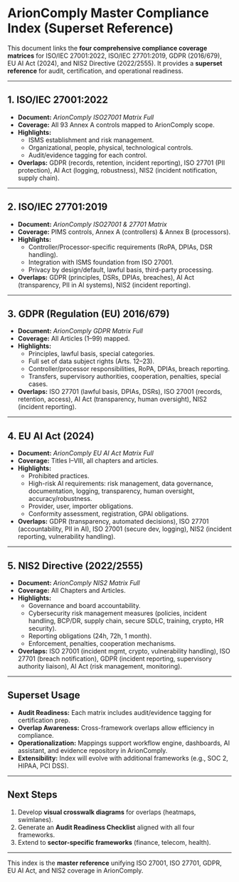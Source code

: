 # ArionComply Master Compliance Index (Superset Reference)

This document links the **four comprehensive compliance coverage matrices** for ISO/IEC 27001:2022, ISO/IEC 27701:2019, GDPR (2016/679), EU AI Act (2024), and NIS2 Directive (2022/2555). It provides a **superset reference** for audit, certification, and operational readiness.

---

## 1. ISO/IEC 27001:2022
- **Document:** *ArionComply ISO27001 Matrix Full*  
- **Coverage:** All 93 Annex A controls mapped to ArionComply scope.  
- **Highlights:**
  - ISMS establishment and risk management.
  - Organizational, people, physical, technological controls.
  - Audit/evidence tagging for each control.
- **Overlaps:** GDPR (records, retention, incident reporting), ISO 27701 (PII protection), AI Act (logging, robustness), NIS2 (incident notification, supply chain).

---

## 2. ISO/IEC 27701:2019
- **Document:** *ArionComply ISO27001 & 27701 Matrix*  
- **Coverage:** PIMS controls, Annex A (controllers) & Annex B (processors).  
- **Highlights:**
  - Controller/Processor-specific requirements (RoPA, DPIAs, DSR handling).
  - Integration with ISMS foundation from ISO 27001.
  - Privacy by design/default, lawful basis, third-party processing.
- **Overlaps:** GDPR (principles, DSRs, DPIAs, breaches), AI Act (transparency, PII in AI systems), NIS2 (incident reporting).

---

## 3. GDPR (Regulation (EU) 2016/679)
- **Document:** *ArionComply GDPR Matrix Full*  
- **Coverage:** All Articles (1–99) mapped.  
- **Highlights:**
  - Principles, lawful basis, special categories.
  - Full set of data subject rights (Arts. 12–23).
  - Controller/processor responsibilities, RoPA, DPIAs, breach reporting.
  - Transfers, supervisory authorities, cooperation, penalties, special cases.
- **Overlaps:** ISO 27701 (lawful basis, DPIAs, DSRs), ISO 27001 (records, retention, access), AI Act (transparency, human oversight), NIS2 (incident reporting).

---

## 4. EU AI Act (2024)
- **Document:** *ArionComply EU AI Act Matrix Full*  
- **Coverage:** Titles I–VIII, all chapters and articles.  
- **Highlights:**
  - Prohibited practices.
  - High-risk AI requirements: risk management, data governance, documentation, logging, transparency, human oversight, accuracy/robustness.
  - Provider, user, importer obligations.
  - Conformity assessment, registration, GPAI obligations.
- **Overlaps:** GDPR (transparency, automated decisions), ISO 27701 (accountability, PII in AI), ISO 27001 (secure dev, logging), NIS2 (incident reporting, vulnerability handling).

---

## 5. NIS2 Directive (2022/2555)
- **Document:** *ArionComply NIS2 Matrix Full*  
- **Coverage:** All Chapters and Articles.  
- **Highlights:**
  - Governance and board accountability.
  - Cybersecurity risk management measures (policies, incident handling, BCP/DR, supply chain, secure SDLC, training, crypto, HR security).
  - Reporting obligations (24h, 72h, 1 month).
  - Enforcement, penalties, cooperation mechanisms.
- **Overlaps:** ISO 27001 (incident mgmt, crypto, vulnerability handling), ISO 27701 (breach notification), GDPR (incident reporting, supervisory authority liaison), AI Act (risk management, monitoring).

---

## Superset Usage
- **Audit Readiness:** Each matrix includes audit/evidence tagging for certification prep.  
- **Overlap Awareness:** Cross-framework overlaps allow efficiency in compliance.  
- **Operationalization:** Mappings support workflow engine, dashboards, AI assistant, and evidence repository in ArionComply.  
- **Extensibility:** Index will evolve with additional frameworks (e.g., SOC 2, HIPAA, PCI DSS).

---

## Next Steps
1. Develop **visual crosswalk diagrams** for overlaps (heatmaps, swimlanes).
2. Generate an **Audit Readiness Checklist** aligned with all four frameworks.
3. Extend to **sector-specific frameworks** (finance, telecom, health).

---

This index is the **master reference** unifying ISO 27001, ISO 27701, GDPR, EU AI Act, and NIS2 coverage in ArionComply.


